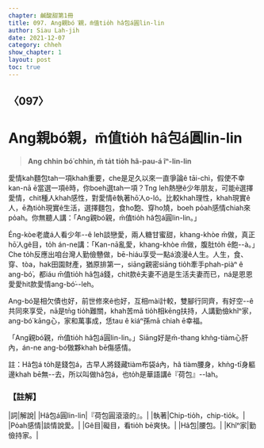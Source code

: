 ```yaml
---
chapter: 鹹酸甜第1冊
title: 097. Ang親bó͘親，m̄值tio̍h hâ包á圓lin-lin
author: Siau Lah-jih
date: 2021-12-07
category: chheh
show_chapter: 1
layout: post
toc: true
---
```

  
## 〈097〉
# Ang親bó͘親，m̄值tio̍h hâ包á圓lin-lin 
>**Ang chhin bó͘ chhin, m̄ ta̍t tio̍h hâ-pau-á îⁿ-lin-lin**


愛情kah麵包tah一項khah重要，che是足久以來一直爭論ê tāi-chì，假使不幸kan-nā ē當選一項ê時，你boeh選tah一項？Tng leh熱戀ê少年朋友，可能ē選擇愛情，chit種人khah感性，對愛情ê執著hō͘人o-ló。比較khah理性，khah現實ê人，ē為tio̍h現實ê生活，選擇麵包，食ho͘飽、穿ho͘燒，boeh po̍ah感情chiah來po̍ah。你無聽人講：「Ang親bó͘親，m̄值tio̍h hâ包á圓lin-lin。」

Éng-kòe老歲á人看少年--ê leh談戀愛，兩人糖甘蜜甜，khang-khòe m̄做，真正hō͘人gê目，to̍h án-ne講：「Kan-nā亂愛，khang-khòe m̄做，腹肚to̍h ē飽--à。」Che to̍h反應出咱台灣人勤儉戇做，bē-hiáu享受一點á浪漫ê人生。人生，食、穿、tòa，hak田園財產，猶原排第一，siāng親密siāng tio̍h牽手phah-piàⁿ ê ang-bó͘，都iáu m̄值tio̍h hâ包á錢，chit款ê夫妻不過是生活夫妻而已，ná是恩恩愛愛hit款愛情ang-bó͘--leh。

Ang-bó͘是相欠債也好，前世修來ê也好，互相mài計較，雙腳行同齊，有好空--ê共同來享受，nā是tn̄g tio̍h難關，khah苦mā tio̍h相kēng扶持，人講勤儉khîⁿ家，ang-bó͘ kāng心，家和萬事成，恁tau ê kiáⁿ孫mā chiah ē幸福。

「Ang親bó͘親，m̄值tio̍h hâ包á圓lin-lin。」Siāng好是m̄-thang khǹg-tiàm心肝內，án-ne ang-bó͘做夥khah bē傷感情。

註：Hâ包á to̍h是錢包á，古早人將錢藏tiàm布袋á內，hâ tiàm腰身，khǹg-tī身軀邊khah bē無--去，所以叫做hâ包á，也to̍h是華語講ê『荷包』--lah。

### 【註解】

|詞|解說|
|Hâ包á圓lin-lin|『荷包圓滾滾的』。|
|執著|Chip-tio̍h，chip-tio̍k。|
|Po̍ah感情|談情說愛。|
|Gê目|礙目，看tio̍h bē爽快。|
|Hâ包|腰包。|
|Khîⁿ家|勤儉持家。|
